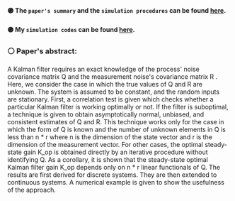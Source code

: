 #### :purple_circle: **The `paper's summary` and the `simulation procedures` can be found [here](https://github.com/fnoorzad/Detection-and-Estimation-Theory/blob/9fff32b2ad93875346dd576b7c2a03f9b3329e82/Paper%20Simulation/Paper%20Summary%20and%20Simulation%20Report.pdf).**
#### :purple_circle: **My `simulation codes` can be found [here](https://github.com/fnoorzad/Detection-and-Estimation-Theory/blob/9fff32b2ad93875346dd576b7c2a03f9b3329e82/Paper%20Simulation/Code.m).**

### :white_circle: Paper's abstract: 
A Kalman filter requires an exact knowledge of the process' noise covariance matrix Q and the measurement noise's covariance matrix R . Here, we consider the case in which the true values of Q and R are unknown. The system is assumed to be constant, and the random inputs are stationary. First, a correlation test is given which checks whether a particular Kalman filter is working optimally or not. If the filter is suboptimal, a technique is given to obtain asymptotically normal, unbiased, and consistent estimates of Q and R. This technique works only for the case in which the form of Q is known and the number of unknown elements in Q is less than n * r where n is the dimension of the state vector and r is the dimension of the measurement vector. For other cases, the optimal steady-state gain K_op is obtained directly by an iterative procedure without identifying Q. As a corollary, it is shown that the steady-state optimal Kalman filter gain K_op depends only on n * r linear functionals of Q. The results are first derived for discrete systems. They are then extended to continuous systems. A numerical example is given to show the usefulness of the approach.
